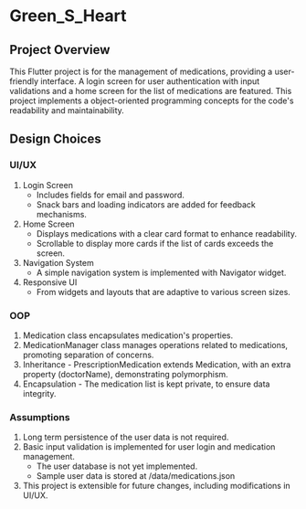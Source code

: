 # Green_S_Heart

## Project Overview
This Flutter project is for the management of medications, providing a user-friendly interface.
A login screen for user authentication with input validations and a home screen for the list of medications are featured.
This project implements a object-oriented programming concepts for the code's readability and maintainability.

## Design Choices

### UI/UX
1. Login Screen 
    - Includes fields for email and password. 
    - Snack bars and loading indicators are added for feedback mechanisms.
2. Home Screen
    - Displays medications with a clear card format to enhance readability.
    - Scrollable to display more cards if the list of cards exceeds the screen.
3. Navigation System
    - A simple navigation system is implemented with Navigator widget.
4. Responsive UI
    - From widgets and layouts that are adaptive to various screen sizes.

### OOP
1. Medication class encapsulates medication's properties.
2. MedicationManager class manages operations related to medications, promoting separation of concerns.
3. Inheritance - PrescriptionMedication extends Medication, with an extra property (doctorName), demonstrating polymorphism.
4. Encapsulation - The medication list is kept private, to ensure data integrity.

### Assumptions
1. Long term persistence of the user data is not required.
2. Basic input validation is implemented for user login and medication management.
   - The user database is not yet implemented. 
   - Sample user data is stored at /data/medications.json
3. This project is extensible for future changes, including modifications in UI/UX.


